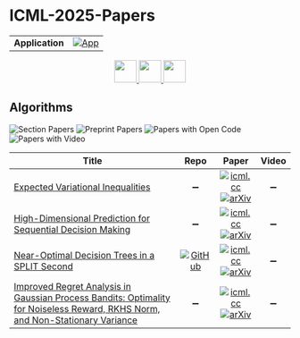 # ICML-2025-Papers

<table>
    <tr>
        <td><strong>Application</strong></td>
        <td>
            <a href="https://huggingface.co/spaces/DmitryRyumin/NewEraAI-Papers" style="float:left;">
                <img src="https://img.shields.io/badge/🤗-NewEraAI--Papers-FFD21F.svg" alt="App" />
            </a>
        </td>
    </tr>
</table>

<div align="center">
    <a href="https://github.com/DmitryRyumin/ICML-2025-Papers/blob/main/sections/2025/main/applications-in-science-and-language.md">
        <img src="https://cdn.jsdelivr.net/gh/DmitryRyumin/NewEraAI-Papers@main/images/left.svg" width="40" alt="" />
    </a>
    <a href="https://github.com/DmitryRyumin/ICML-2025-Papers/blob/main/README.md">
        <img src="https://cdn.jsdelivr.net/gh/DmitryRyumin/NewEraAI-Papers@main/images/home.svg" width="40" alt="" />
    </a>
    <a href="https://github.com/DmitryRyumin/ICML-2025-Papers/blob/main/sections/2025/main/safety-and-security.md">
        <img src="https://cdn.jsdelivr.net/gh/DmitryRyumin/NewEraAI-Papers@main/images/right.svg" width="40" alt="" />
    </a>
</div>

## Algorithms

![Section Papers](https://img.shields.io/badge/Section%20Papers-4-42BA16) ![Preprint Papers](https://img.shields.io/badge/Preprint%20Papers-4-b31b1b) ![Papers with Open Code](https://img.shields.io/badge/Papers%20with%20Open%20Code-1-1D7FBF) ![Papers with Video](https://img.shields.io/badge/Papers%20with%20Video-0-FF0000)

| **Title** | **Repo** | **Paper** | **Video** |
|-----------|:--------:|:---------:|:---------:|
| [Expected Variational Inequalities](https://icml.cc/virtual/2025/poster/45602) | :heavy_minus_sign: | [![icml.cc](https://img.shields.io/badge/html-icml.cc-2494E0.svg)](https://icml.cc/virtual/2025/poster/45602) <br /> [![arXiv](https://img.shields.io/badge/arXiv-2502.18605-b31b1b.svg)](http://arxiv.org/abs/2502.18605) | :heavy_minus_sign: |
| [High-Dimensional Prediction for Sequential Decision Making](https://icml.cc/virtual/2025/poster/43729) | :heavy_minus_sign: | [![icml.cc](https://img.shields.io/badge/html-icml.cc-2494E0.svg)](https://icml.cc/virtual/2025/poster/43729) <br /> [![arXiv](https://img.shields.io/badge/arXiv-2310.17651-b31b1b.svg)](http://arxiv.org/abs/2310.17651) | :heavy_minus_sign: |
| [Near-Optimal Decision Trees in a SPLIT Second](https://icml.cc/virtual/2025/poster/46182) | [![GitHub](https://img.shields.io/github/stars/VarunBabbar/SPLIT-ICML?style=flat)](https://github.com/VarunBabbar/SPLIT-ICML) | [![icml.cc](https://img.shields.io/badge/html-icml.cc-2494E0.svg)](https://icml.cc/virtual/2025/poster/46182) <br /> [![arXiv](https://img.shields.io/badge/arXiv-2502.15988-b31b1b.svg)](http://arxiv.org/abs/2502.15988) | :heavy_minus_sign: |
| [Improved Regret Analysis in Gaussian Process Bandits: Optimality for Noiseless Reward, RKHS Norm, and Non-Stationary Variance](https://icml.cc/virtual/2025/poster/43519) | :heavy_minus_sign: | [![icml.cc](https://img.shields.io/badge/html-icml.cc-2494E0.svg)](https://icml.cc/virtual/2025/poster/43519) <br /> [![arXiv](https://img.shields.io/badge/arXiv-2502.06363-b31b1b.svg)](http://arxiv.org/abs/2502.06363) | :heavy_minus_sign: |
